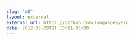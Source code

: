 ```yaml
---
slug: "m8"
layout: external
external_url: https://github.com/languages/Bro
date: 2012-03-29T21:13:11-05:00
---
```

